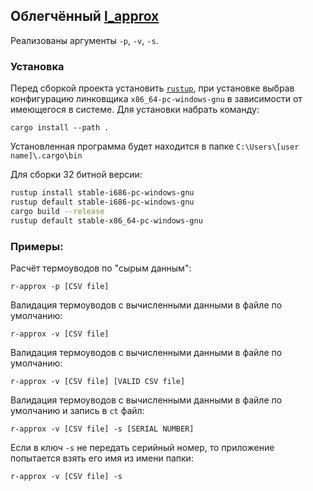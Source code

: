 ## Облегчённый [l_approx](https://gitlab.zenit-kmz.ru/dep570/tpkk/l_approx)

Реализованы аргументы `-p`, `-v`, `-s`.

### Установка
Перед сборкой проекта установить [`rustup`](https://win.rustup.rs/x86_64), при установке выбрав конфигурацию
линковщика `x86_64-pc-windows-gnu` в зависимости от имеющегося в системе.
Для установки набрать команду:
```
cargo install --path .
```
Установленная программа будет находится в папке `C:\Users\[user name]\.cargo\bin`

Для сборки 32 битной версии:
```bash
rustup install stable-i686-pc-windows-gnu
rustup default stable-i686-pc-windows-gnu
cargo build --release
rustup default stable-x86_64-pc-windows-gnu
```

### Примеры:
Расчёт термоуводов по "сырым данным":
```
r-approx -p [CSV file]
```

Валидация термоуводов с вычисленными данными в файле по умолчанию:
```
r-approx -v [CSV file]
```

Валидация термоуводов с вычисленными данными в файле по умолчанию:
```
r-approx -v [CSV file] [VALID CSV file]
```

Валидация термоуводов с вычисленными данными в файле по умолчанию и запись в `ct` файл:
```
r-approx -v [CSV file] -s [SERIAL NUMBER]
```

Если в ключ `-s` не передать серийный номер, то приложение попытается взять его имя из имени папки:
```
r-approx -v [CSV file] -s
```
